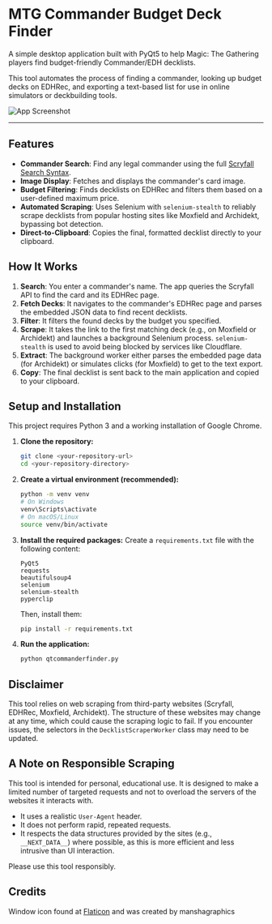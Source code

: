 # MTG Commander Budget Deck Finder

A simple desktop application built with PyQt5 to help Magic: The Gathering players find budget-friendly Commander/EDH decklists.

This tool automates the process of finding a commander, looking up budget decks on EDHRec, and exporting a text-based list for use in online simulators or deckbuilding tools.

![App Screenshot](../assets/qtcommanderfinder.png)

---

## Features

- **Commander Search**: Find any legal commander using the full [Scryfall Search Syntax](https://scryfall.com/docs/syntax).
- **Image Display**: Fetches and displays the commander's card image.
- **Budget Filtering**: Finds decklists on EDHRec and filters them based on a user-defined maximum price.
- **Automated Scraping**: Uses Selenium with `selenium-stealth` to reliably scrape decklists from popular hosting sites like Moxfield and Archidekt, bypassing bot detection.
- **Direct-to-Clipboard**: Copies the final, formatted decklist directly to your clipboard.

## How It Works

1.  **Search**: You enter a commander's name. The app queries the Scryfall API to find the card and its EDHRec page.
2.  **Fetch Decks**: It navigates to the commander's EDHRec page and parses the embedded JSON data to find recent decklists.
3.  **Filter**: It filters the found decks by the budget you specified.
4.  **Scrape**: It takes the link to the first matching deck (e.g., on Moxfield or Archidekt) and launches a background Selenium process. `selenium-stealth` is used to avoid being blocked by services like Cloudflare.
5.  **Extract**: The background worker either parses the embedded page data (for Archidekt) or simulates clicks (for Moxfield) to get to the text export.
6.  **Copy**: The final decklist is sent back to the main application and copied to your clipboard.

## Setup and Installation

This project requires Python 3 and a working installation of Google Chrome.

1.  **Clone the repository:**
    ```sh
    git clone <your-repository-url>
    cd <your-repository-directory>
    ```

2.  **Create a virtual environment (recommended):**
    ```sh
    python -m venv venv
    # On Windows
    venv\Scripts\activate
    # On macOS/Linux
    source venv/bin/activate
    ```

3.  **Install the required packages:**
    Create a `requirements.txt` file with the following content:
    ```
    PyQt5
    requests
    beautifulsoup4
    selenium
    selenium-stealth
    pyperclip
    ```
    Then, install them:
    ```sh
    pip install -r requirements.txt
    ```

4.  **Run the application:**
    ```sh
    python qtcommanderfinder.py
    ```

## Disclaimer

This tool relies on web scraping from third-party websites (Scryfall, EDHRec, Moxfield, Archidekt). The structure of these websites may change at any time, which could cause the scraping logic to fail. If you encounter issues, the selectors in the `DecklistScraperWorker` class may need to be updated.

## A Note on Responsible Scraping

This tool is intended for personal, educational use. It is designed to make a limited number of targeted requests and not to overload the servers of the websites it interacts with.

- It uses a realistic `User-Agent` header.
- It does not perform rapid, repeated requests.
- It respects the data structures provided by the sites (e.g., `__NEXT_DATA__`) where possible, as this is more efficient and less intrusive than UI interaction.

Please use this tool responsibly.

## Credits

Window icon found at [Flaticon](https://www.flaticon.com/free-icons/flash-cards) and was created by manshagraphics
